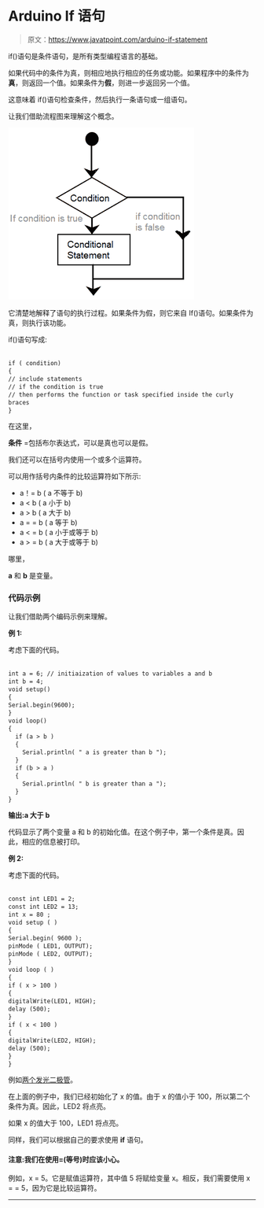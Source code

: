 # Arduino If 语句

> 原文：<https://www.javatpoint.com/arduino-if-statement>

if()语句是条件语句，是所有类型编程语言的基础。

如果代码中的条件为真，则相应地执行相应的任务或功能。如果程序中的条件为**真**，则返回一个值。如果条件为**假**，则进一步返回另一个值。

这意味着 if()语句检查条件，然后执行一条语句或一组语句。

让我们借助流程图来理解这个概念。

![Arduino If statement](img/9f1f3322c3f6f21d5b395e0e44446789.png)

它清楚地解释了语句的执行过程。如果条件为假，则它来自 If()语句。如果条件为真，则执行该功能。

if()语句写成:

```

if ( condition)
{
// include statements
// if the condition is true
// then performs the function or task specified inside the curly braces
}

```

在这里，

**条件** =包括布尔表达式，可以是真也可以是假。

我们还可以在括号内使用一个或多个运算符。

可以用作括号内条件的比较运算符如下所示:

*   a！= b ( a 不等于 b)
*   a < b ( a 小于 b)
*   a > b ( a 大于 b)
*   a = = b ( a 等于 b)
*   a < = b ( a 小于或等于 b)
*   a > = b ( a 大于或等于 b)

哪里，

**a** 和 **b** 是变量。

### 代码示例

让我们借助两个编码示例来理解。

**例 1:**

考虑下面的代码。

```

int a = 6; // initiaization of values to variables a and b
int b = 4;
void setup()
{
Serial.begin(9600); 
}
void loop()
{
  if (a > b )
  {
    Serial.println( " a is greater than b "); 
  }
  if (b > a )
  {
    Serial.println( " b is greater than a "); 
  }
}

```

**输出:a 大于 b**

代码显示了两个变量 a 和 b 的初始化值。在这个例子中，第一个条件是真。因此，相应的信息被打印。

**例 2:**

考虑下面的代码。

```

const int LED1 = 2;
const int LED2 = 13;
int x = 80 ;
void setup ( )
{ 
Serial.begin( 9600 );
pinMode ( LED1, OUTPUT);
pinMode ( LED2, OUTPUT);
}
void loop ( )
{ 
if ( x > 100 )
{
digitalWrite(LED1, HIGH);
delay (500);
}
if ( x < 100 )
{
digitalWrite(LED2, HIGH);
delay (500);
}
}

```

例如[两个发光二极管](https://www.javatpoint.com/arduino-blinking-two-led)。

在上面的例子中，我们已经初始化了 x 的值。由于 x 的值小于 100，所以第二个条件为真。因此，LED2 将点亮。

如果 x 的值大于 100，LED1 将点亮。

同样，我们可以根据自己的要求使用 **if** 语句。

#### 注意:我们在使用=(等号)时应该小心。
例如，x = 5。它是赋值运算符，其中值 5 将赋给变量 x。相反，我们需要使用 x = = 5，因为它是比较运算符。

* * *